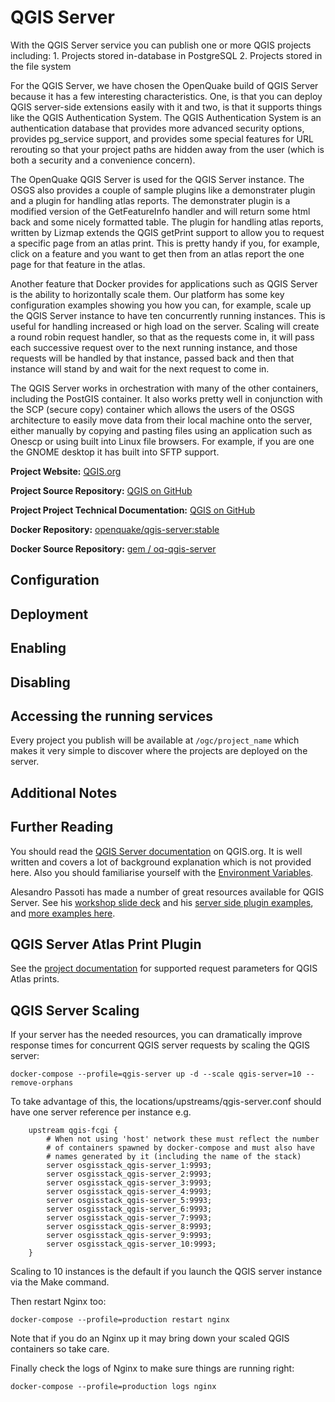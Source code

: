 # QGIS Server

With the QGIS Server service you can publish one or more QGIS projects including:
    1. Projects stored in-database in PostgreSQL
    2. Projects stored in the file system

For the QGIS Server, we have chosen the OpenQuake build of QGIS Server because it has a few interesting characteristics. One, is that you can deploy QGIS server-side extensions easily with it and two, is that it supports things like the QGIS Authentication System. The QGIS Authentication System is an authentication database that provides more advanced security options, provides pg_service support, and provides some special features for URL rerouting so that your project paths are hidden away from the user (which is both a security and a convenience concern).  

The OpenQuake QGIS Server is used for the QGIS Server instance. The OSGS also provides a couple of sample plugins like a demonstrater plugin and a plugin for handling atlas reports. The demonstrater plugin is a modified version of the GetFeatureInfo handler and will return some html back and some nicely formatted table. The plugin for handling atlas reports, written by Lizmap extends the QGIS getPrint support to allow you to request a specific page from an atlas print. This is pretty handy if you, for example, click on a feature and you want to get then from an atlas report the one page for that feature in the atlas.

Another feature that Docker provides for applications such as QGIS Server is the ability to horizontally scale them. Our platform has some key configuration examples showing you how you can, for example, scale up the QGIS Server instance to have ten concurrently running instances. This is useful for handling increased or high load on the server. Scaling will create a round robin request handler, so that as the requests come in, it will pass each successive request over to the next running instance, and those requests will be handled by that instance, passed back and then that instance will stand by and wait for the next request to come in.

The QGIS Server works in orchestration with many of the other containers, including the PostGIS container. It also works pretty well in conjunction with the SCP (secure copy) container which allows the users of the OSGS architecture to easily move data from their local machine onto the server, either manually by copying and pasting files using an application such as Onescp or using built into Linux file browsers. For example, if you are one the GNOME desktop it has built into SFTP support.

**Project Website:** [QGIS.org](https://qgis.org)

**Project Source Repository:** [QGIS on GitHub](https://github.com/qgis/qgis)

**Project Project Technical Documentation:** [QGIS on GitHub](https://docs.qgis.org/3.16/en/docs/server_manual/index.html)

**Docker Repository:** [openquake/qgis-server:stable](https://hub.docker.com/r/openquake/qgis-server)

**Docker Source Repository:** [gem / oq-qgis-server](https://github.com/gem/oq-qgis-server) 

## Configuration

## Deployment

## Enabling

## Disabling

## Accessing the running services

Every project you publish will be available at ```/ogc/project_name``` which makes it very simple to discover where the projects are deployed on the server.

## Additional Notes



## Further Reading

You should read the [QGIS Server documentation](https://docs.qgis.org/3.16/en/docs/server_manual/getting_started.html#) on QGIS.org. It is well written and covers a lot of background explanation which is not provided here. Also you should familiarise yourself with the [Environment Variables](https://docs.qgis.org/3.16/en/docs/server_manual/config.html#environment-variables).

Alesandro Passoti has made a number of great resources available for QGIS Server. See his [workshop slide deck](http://www.itopen.it/bulk/FOSS4G-IT-2020/#/presentation-title) and his [server side plugin examples](https://github.com/elpaso/qgis3-server-vagrant/tree/master/resources/web/plugins), and [more examples here](https://github.com/elpaso/qgis-helloserver).

## QGIS Server Atlas Print Plugin

See the [project documentation](https://github.com/3liz/qgis-atlasprint/blob/master/atlasprint/README.md#api) for supported request parameters for QGIS Atlas prints.

## QGIS Server Scaling

If your server has the needed resources, you can dramatically improve response times for concurrent
QGIS server requests by scaling the QGIS server:

```
docker-compose --profile=qgis-server up -d --scale qgis-server=10 --remove-orphans

```



To take advantage of this, the locations/upstreams/qgis-server.conf should have one 
server reference per instance e.g.

```
    upstream qgis-fcgi {
        # When not using 'host' network these must reflect the number
        # of containers spawned by docker-compose and must also have
        # names generated by it (including the name of the stack)
        server osgisstack_qgis-server_1:9993;
        server osgisstack_qgis-server_2:9993;
        server osgisstack_qgis-server_3:9993;
        server osgisstack_qgis-server_4:9993;
        server osgisstack_qgis-server_5:9993;
        server osgisstack_qgis-server_6:9993;
        server osgisstack_qgis-server_7:9993;
        server osgisstack_qgis-server_8:9993;
        server osgisstack_qgis-server_9:9993;
        server osgisstack_qgis-server_10:9993;
    }
```


<div class="admonition note">
Scaling to 10 instances is the default if you launch the QGIS server instance via the Make command.
</div>

Then restart Nginx too:

```
docker-compose --profile=production restart nginx

```

Note that if you do an Nginx up it may bring down your scaled QGIS containers so take care.

Finally check the logs of Nginx to make sure things are running right:

```
docker-compose --profile=production logs nginx
```



